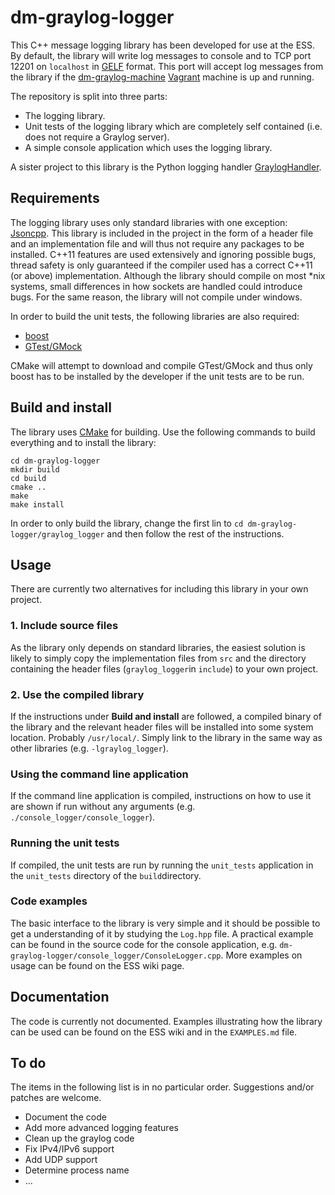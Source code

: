 # dm-graylog-logger
This C++ message logging library has been developed for use at the ESS. By default, the library will write log messages to console and to TCP port 12201 on ``localhost`` in [GELF](http://docs.graylog.org/en/2.1/pages/gelf.html) format. This port will accept log messages from the library if the [dm-graylog-machine](https://bitbucket.org/europeanspallationsource/dm-graylog-machine) [Vagrant](https://www.vagrantup.com/) machine is up and running.

The repository is split into three parts:

* The logging library.
* Unit tests of the logging library which are completely self contained (i.e. does not require a Graylog server).
* A simple console application which uses the logging library.

A sister project to this library is the Python logging handler [GraylogHandler](https://bitbucket.org/europeanspallationsource/grayloghandler).

## Requirements
The logging library uses only standard libraries with one exception: [Jsoncpp](https://github.com/open-source-parsers/jsoncpp). This library is included in the project in the form of a header file and an implementation file and will thus not require any packages to be installed.
C++11 features are used extensively and ignoring possible bugs, thread safety is only guaranteed if the compiler used has a correct C++11 (or above) implementation. Although the library should compile on most *nix systems, small differences in how sockets are handled could introduce bugs. For the same reason, the library will not compile under windows.

In order to build the unit tests, the following libraries are also required:

* [boost](http://boost.org)
* [GTest/GMock](https://github.com/google/googletest)

CMake will attempt to download and compile GTest/GMock and thus only boost has to be installed by the developer if the unit tests are to be run.

## Build and install
The library uses [CMake](https://cmake.org) for building. Use the following commands to build everything and to install the library:

```
cd dm-graylog-logger
mkdir build
cd build
cmake ..
make
make install
```

In order to only build the library, change the first lin to ```cd dm-graylog-logger/graylog_logger``` and then follow the rest of the instructions. 

## Usage
There are currently two alternatives for including this library in your own project.

### 1. Include source files
As the library only depends on standard libraries, the easiest solution is likely to simply copy the implementation files from ```src``` and the directory containing the header files (```graylog_logger```in ```include```) to your own project.

### 2. Use the compiled library
If the instructions under **Build and install** are followed, a compiled binary of the library and the relevant header files will be installed into some system location. Probably ```/usr/local/```. Simply link to the library in the same way as other libraries (e.g. ```-lgraylog_logger```).

### Using the command line application
If the command line application is compiled, instructions on how to use it are shown if run without any arguments (e.g. ```./console_logger/console_logger```).

### Running the unit tests
If compiled, the unit tests are run by running the ```unit_tests``` application in the ```unit_tests``` directory of the ```build```directory.

### Code examples
The basic interface to the library is very simple and it should be possible to get a understanding of it by studying the ``Log.hpp`` file. A practical example can be found in the source code for the console application, e.g. ``dm-graylog-logger/console_logger/ConsoleLogger.cpp``. More examples on usage can be found on the ESS wiki page.

## Documentation
The code is currently not documented. Examples illustrating how the library can be used can be found on the ESS wiki and in the `EXAMPLES.md` file.

## To do
The items in the following list is in no particular order. Suggestions and/or patches are welcome.

* Document the code
* Add more advanced logging features
* Clean up the graylog code
* Fix IPv4/IPv6 support
* Add UDP support
* Determine process name
* ...